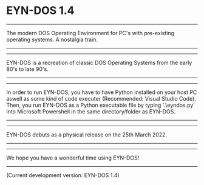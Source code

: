 # EYN-DOS 1.4
-----------------------------------------------------------------------------------------------------------------------------------------------------------------

The modern DOS Operating Environment for PC's with pre-existing operating systems. A nostalgia train.

-----------------------------------------------------------------------------------------------------------------------------------------------------------------
-----------------------------------------------------------------------------------------------------------------------------------------------------------------

EYN-DOS is a recreation of classic DOS Operating Systems from the early 80's to late 90's.

-----------------------------------------------------------------------------------------------------------------------------------------------------------------
-----------------------------------------------------------------------------------------------------------------------------------------------------------------

In order to run EYN-DOS, you have to have Python installed on your host PC aswell as some kind of code executer (Recommended: Visual Studio Code). 
Then, you run EYN-DOS as a Python executable file by typing '.\eyndos.py' into Microsoft Powershell in the same directory/folder as EYN-DOS.

-----------------------------------------------------------------------------------------------------------------------------------------------------------------
-----------------------------------------------------------------------------------------------------------------------------------------------------------------

EYN-DOS debuts as a physical release on the 25th March 2022.

-----------------------------------------------------------------------------------------------------------------------------------------------------------------
-----------------------------------------------------------------------------------------------------------------------------------------------------------------

We hope you have a wonderful time using EYN-DOS!

-----------------------------------------------------------------------------------------------------------------------------------------------------------------


(Current development version: EYN-DOS 1.4)
